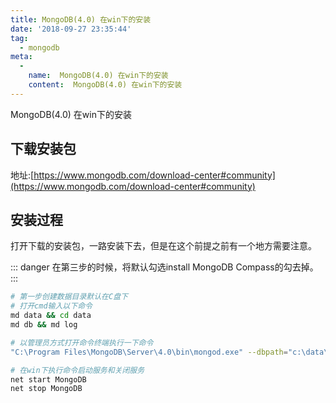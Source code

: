 ```yaml
---
title: MongoDB(4.0) 在win下的安装
date: '2018-09-27 23:35:44'
tag: 
  - mongodb
meta:
  -
    name:  MongoDB(4.0) 在win下的安装
    content:  MongoDB(4.0) 在win下的安装
---
```


MongoDB(4.0) 在win下的安装
<!-- more -->

## 下载安装包
地址:[https://www.mongodb.com/download-center#community](https://www.mongodb.com/download-center#community)

## 安装过程
打开下载的安装包，一路安装下去，但是在这个前提之前有一个地方需要注意。

::: danger
在第三步的时候，将默认勾选install MongoDB Compass的勾去掉。
:::

```bash
# 第一步创建数据目录默认在C盘下
# 打开cmd输入以下命令
md data && cd data
md db && md log

# 以管理员方式打开命令终端执行一下命令
"C:\Program Files\MongoDB\Server\4.0\bin\mongod.exe" --dbpath="c:\data\db"

# 在win下执行命令启动服务和关闭服务
net start MongoDB
net stop MongoDB
```


